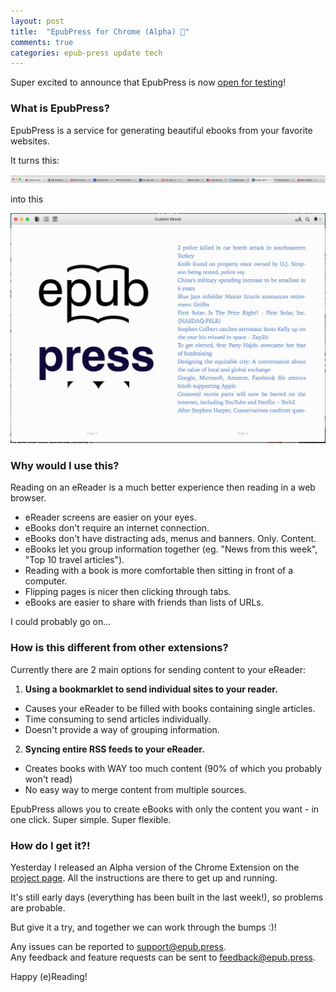 ```yaml
---
layout: post
title:  "EpubPress for Chrome (Alpha) 📖"
comments: true
categories: epub-press update tech
---
```


Super excited to announce that EpubPress is now [open for testing](https://github.com/haroldtreen/epub-press-chrome/releases)!

### **What is EpubPress?**

EpubPress is a service for generating beautiful ebooks from your favorite websites.

It turns this:

![Tabs](/assets/posts/tabs.jpg)

into this

![Ebook](/assets/posts/ebook.jpg)

### **Why would I use this?**

Reading on an eReader is a much better experience then reading in a web browser.

- eReader screens are easier on your eyes.
- eBooks don't require an internet connection.
- eBooks don't have distracting ads, menus and banners. Only. Content.
- eBooks let you group information together (eg. "News from this week", "Top 10 travel articles").
- Reading with a book is more comfortable then sitting in front of a computer.
- Flipping pages is nicer then clicking through tabs.
- eBooks are easier to share with friends than lists of URLs.

I could probably go on...

### **How is this different from other extensions?**

Currently there are 2 main options for sending content to your eReader:

1. **Using a bookmarklet to send individual sites to your reader.**
  - Causes your eReader to be filled with books containing single articles.
  - Time consuming to send articles individually.
  - Doesn't provide a way of grouping information.
2. **Syncing entire RSS feeds to your eReader.**
  - Creates books with WAY too much content (90% of which you probably won't read)
  - No easy way to merge content from multiple sources.

EpubPress allows you to create eBooks with only the content you want - in one click. Super simple. Super flexible.

### **How do I get it?!**

Yesterday I released an Alpha version of the Chrome Extension on the [project page](https://github.com/haroldtreen/epub-press-chrome/releases).
All the instructions are there to get up and running.

It's still early days (everything has been built in the last week!), so problems are probable.

But give it a try, and together we can work through the bumps :)!

Any issues can be reported to [support@epub.press](mailto:support@epub.press).  
Any feedback and feature requests can be sent to [feedback@epub.press](feedback@epub.press).

Happy (e)Reading!
